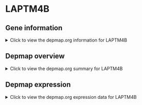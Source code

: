 <h1>LAPTM4B</h1>

<h2>Gene information</h2>
<details>
  <summary>Click to view the depmap.org information for LAPTM4B</summary>
  <iframe src="https://depmap.org/portal/gene/LAPTM4B?tab=about" style="border:none;width:100%;height:800px"></iframe>
</details>

<h2>Depmap overview</h2>
<details>
  <summary>Click to view the depmap.org summary for LAPTM4B</summary>
  <iframe src="https://depmap.org/portal/gene/LAPTM4B?tab=overview" style="border:none;width:100%;height:800px"></iframe>
</details>

<h2>Depmap expression</h2>
<details>
  <summary>Click to view the depmap.org expression data for LAPTM4B</summary>
  <iframe src="https://depmap.org/portal/gene/LAPTM4B?tab=characterization" style="border:none;width:100%;height:800px"></iframe>
</details>


<!--
<h2>Reactome Pathway diagram</h2>
<details>
  <summary>Click to view Reactome pathway for LAPTM4B</summary>
  PNAME
</details>
-->


